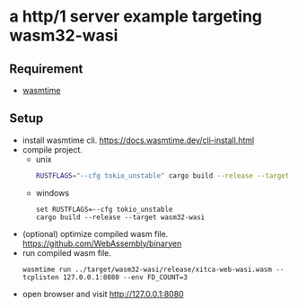 # a http/1 server example targeting wasm32-wasi

## Requirement
- [wasmtime](https://docs.wasmtime.dev/)

## Setup
- install wasmtime cli. <https://docs.wasmtime.dev/cli-install.html>
- compile project.
    - unix
      ```bash
      RUSTFLAGS="--cfg tokio_unstable" cargo build --release --target wasm32-wasi
      ```
    - windows
      ```commandline
      set RUSTFLAGS=--cfg tokio_unstable
      cargo build --release --target wasm32-wasi
      ```
- (optional) optimize compiled wasm file. <https://github.com/WebAssembly/binaryen>
- run compiled wasm file.
  ```commandline
  wasmtime run ../target/wasm32-wasi/release/xitca-web-wasi.wasm --tcplisten 127.0.0.1:8080 --env FD_COUNT=3
  ```
- open browser and visit <http://127.0.0.1:8080>
